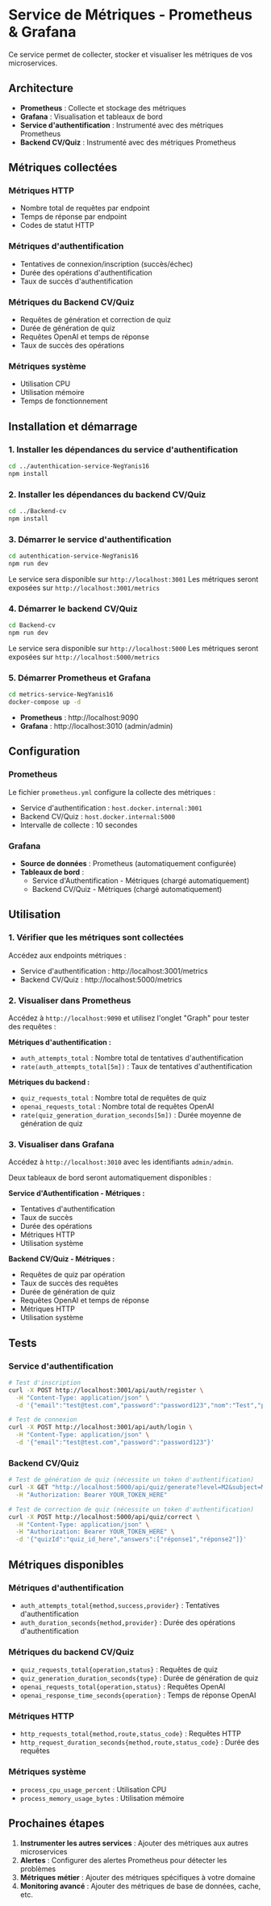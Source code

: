 # Service de Métriques - Prometheus & Grafana

Ce service permet de collecter, stocker et visualiser les métriques de vos microservices.

## Architecture

- **Prometheus** : Collecte et stockage des métriques
- **Grafana** : Visualisation et tableaux de bord
- **Service d'authentification** : Instrumenté avec des métriques Prometheus
- **Backend CV/Quiz** : Instrumenté avec des métriques Prometheus

## Métriques collectées

### Métriques HTTP
- Nombre total de requêtes par endpoint
- Temps de réponse par endpoint
- Codes de statut HTTP

### Métriques d'authentification
- Tentatives de connexion/inscription (succès/échec)
- Durée des opérations d'authentification
- Taux de succès d'authentification

### Métriques du Backend CV/Quiz
- Requêtes de génération et correction de quiz
- Durée de génération de quiz
- Requêtes OpenAI et temps de réponse
- Taux de succès des opérations

### Métriques système
- Utilisation CPU
- Utilisation mémoire
- Temps de fonctionnement

## Installation et démarrage

### 1. Installer les dépendances du service d'authentification

```bash
cd ../autenthication-service-NegYanis16
npm install
```

### 2. Installer les dépendances du backend CV/Quiz

```bash
cd ../Backend-cv
npm install
```

### 3. Démarrer le service d'authentification

```bash
cd autenthication-service-NegYanis16
npm run dev
```

Le service sera disponible sur `http://localhost:3001`
Les métriques seront exposées sur `http://localhost:3001/metrics`

### 4. Démarrer le backend CV/Quiz

```bash
cd Backend-cv
npm run dev
```

Le service sera disponible sur `http://localhost:5000`
Les métriques seront exposées sur `http://localhost:5000/metrics`

### 5. Démarrer Prometheus et Grafana

```bash
cd metrics-service-NegYanis16
docker-compose up -d
```

- **Prometheus** : http://localhost:9090
- **Grafana** : http://localhost:3010 (admin/admin)

## Configuration

### Prometheus
Le fichier `prometheus.yml` configure la collecte des métriques :
- Service d'authentification : `host.docker.internal:3001`
- Backend CV/Quiz : `host.docker.internal:5000`
- Intervalle de collecte : 10 secondes

### Grafana
- **Source de données** : Prometheus (automatiquement configurée)
- **Tableaux de bord** :
  - Service d'Authentification - Métriques (chargé automatiquement)
  - Backend CV/Quiz - Métriques (chargé automatiquement)

## Utilisation

### 1. Vérifier que les métriques sont collectées

Accédez aux endpoints métriques :
- Service d'authentification : http://localhost:3001/metrics
- Backend CV/Quiz : http://localhost:5000/metrics

### 2. Visualiser dans Prometheus

Accédez à `http://localhost:9090` et utilisez l'onglet "Graph" pour tester des requêtes :

**Métriques d'authentification :**
- `auth_attempts_total` : Nombre total de tentatives d'authentification
- `rate(auth_attempts_total[5m])` : Taux de tentatives d'authentification

**Métriques du backend :**
- `quiz_requests_total` : Nombre total de requêtes de quiz
- `openai_requests_total` : Nombre total de requêtes OpenAI
- `rate(quiz_generation_duration_seconds[5m])` : Durée moyenne de génération de quiz

### 3. Visualiser dans Grafana

Accédez à `http://localhost:3010` avec les identifiants `admin/admin`.

Deux tableaux de bord seront automatiquement disponibles :

**Service d'Authentification - Métriques :**
- Tentatives d'authentification
- Taux de succès
- Durée des opérations
- Métriques HTTP
- Utilisation système

**Backend CV/Quiz - Métriques :**
- Requêtes de quiz par opération
- Taux de succès des requêtes
- Durée de génération de quiz
- Requêtes OpenAI et temps de réponse
- Métriques HTTP
- Utilisation système

## Tests

### Service d'authentification

```bash
# Test d'inscription
curl -X POST http://localhost:3001/api/auth/register \
  -H "Content-Type: application/json" \
  -d '{"email":"test@test.com","password":"password123","nom":"Test","prenom":"User","niveau":"M2","classe":"INFO"}'

# Test de connexion
curl -X POST http://localhost:3001/api/auth/login \
  -H "Content-Type: application/json" \
  -d '{"email":"test@test.com","password":"password123"}'
```

### Backend CV/Quiz

```bash
# Test de génération de quiz (nécessite un token d'authentification)
curl -X GET "http://localhost:5000/api/quiz/generate?level=M2&subject=Mathématiques" \
  -H "Authorization: Bearer YOUR_TOKEN_HERE"

# Test de correction de quiz (nécessite un token d'authentification)
curl -X POST http://localhost:5000/api/quiz/correct \
  -H "Content-Type: application/json" \
  -H "Authorization: Bearer YOUR_TOKEN_HERE" \
  -d '{"quizId":"quiz_id_here","answers":["réponse1","réponse2"]}'
```

## Métriques disponibles

### Métriques d'authentification
- `auth_attempts_total{method,success,provider}` : Tentatives d'authentification
- `auth_duration_seconds{method,provider}` : Durée des opérations d'authentification

### Métriques du backend CV/Quiz
- `quiz_requests_total{operation,status}` : Requêtes de quiz
- `quiz_generation_duration_seconds{type}` : Durée de génération de quiz
- `openai_requests_total{operation,status}` : Requêtes OpenAI
- `openai_response_time_seconds{operation}` : Temps de réponse OpenAI

### Métriques HTTP
- `http_requests_total{method,route,status_code}` : Requêtes HTTP
- `http_request_duration_seconds{method,route,status_code}` : Durée des requêtes

### Métriques système
- `process_cpu_usage_percent` : Utilisation CPU
- `process_memory_usage_bytes` : Utilisation mémoire

## Prochaines étapes

1. **Instrumenter les autres services** : Ajouter des métriques aux autres microservices
2. **Alertes** : Configurer des alertes Prometheus pour détecter les problèmes
3. **Métriques métier** : Ajouter des métriques spécifiques à votre domaine
4. **Monitoring avancé** : Ajouter des métriques de base de données, cache, etc. 